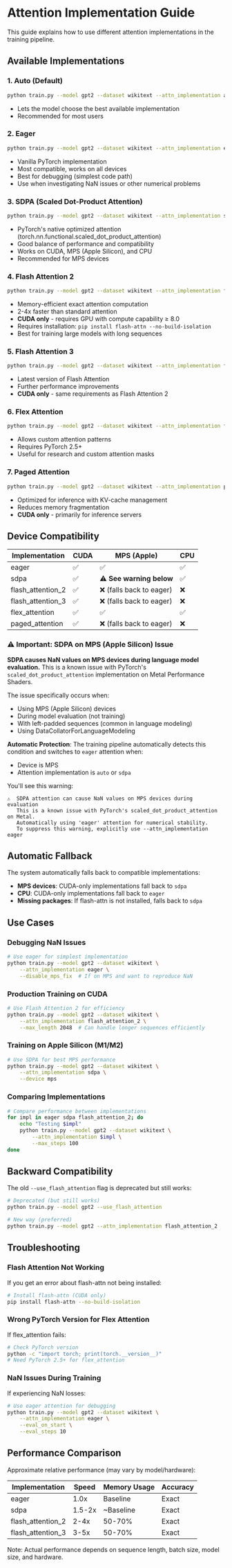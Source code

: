 # Attention Implementation Guide

This guide explains how to use different attention implementations in the training pipeline.

## Available Implementations

### 1. **Auto** (Default)
```bash
python train.py --model gpt2 --dataset wikitext --attn_implementation auto
```
- Lets the model choose the best available implementation
- Recommended for most users

### 2. **Eager**
```bash
python train.py --model gpt2 --dataset wikitext --attn_implementation eager
```
- Vanilla PyTorch implementation
- Most compatible, works on all devices
- Best for debugging (simplest code path)
- Use when investigating NaN issues or other numerical problems

### 3. **SDPA** (Scaled Dot-Product Attention)
```bash
python train.py --model gpt2 --dataset wikitext --attn_implementation sdpa
```
- PyTorch's native optimized attention (torch.nn.functional.scaled_dot_product_attention)
- Good balance of performance and compatibility
- Works on CUDA, MPS (Apple Silicon), and CPU
- Recommended for MPS devices

### 4. **Flash Attention 2**
```bash
python train.py --model gpt2 --dataset wikitext --attn_implementation flash_attention_2
```
- Memory-efficient exact attention computation
- 2-4x faster than standard attention
- **CUDA only** - requires GPU with compute capability ≥ 8.0
- Requires installation: `pip install flash-attn --no-build-isolation`
- Best for training large models with long sequences

### 5. **Flash Attention 3**
```bash
python train.py --model gpt2 --dataset wikitext --attn_implementation flash_attention_3
```
- Latest version of Flash Attention
- Further performance improvements
- **CUDA only** - same requirements as Flash Attention 2

### 6. **Flex Attention**
```bash
python train.py --model gpt2 --dataset wikitext --attn_implementation flex_attention
```
- Allows custom attention patterns
- Requires PyTorch 2.5+
- Useful for research and custom attention masks

### 7. **Paged Attention**
```bash
python train.py --model gpt2 --dataset wikitext --attn_implementation paged_attention
```
- Optimized for inference with KV-cache management
- Reduces memory fragmentation
- **CUDA only** - primarily for inference servers

## Device Compatibility

| Implementation | CUDA | MPS (Apple) | CPU |
|---------------|------|-------------|-----|
| eager         | ✅   | ✅          | ✅  |
| sdpa          | ✅   | ⚠️ **See warning below** | ✅  |
| flash_attention_2 | ✅ | ❌ (falls back to eager) | ❌ |
| flash_attention_3 | ✅ | ❌ (falls back to eager) | ❌ |
| flex_attention | ✅  | ✅          | ✅  |
| paged_attention | ✅ | ❌ (falls back to eager) | ❌ |

### ⚠️ Important: SDPA on MPS (Apple Silicon) Issue

**SDPA causes NaN values on MPS devices during language model evaluation.** This is a known issue with PyTorch's `scaled_dot_product_attention` implementation on Metal Performance Shaders.

The issue specifically occurs when:
- Using MPS (Apple Silicon) devices
- During model evaluation (not training)
- With left-padded sequences (common in language modeling)
- Using DataCollatorForLanguageModeling

**Automatic Protection**: The training pipeline automatically detects this condition and switches to `eager` attention when:
- Device is MPS
- Attention implementation is `auto` or `sdpa`

You'll see this warning:
```
⚠️  SDPA attention can cause NaN values on MPS devices during evaluation
   This is a known issue with PyTorch's scaled_dot_product_attention on Metal.
   Automatically using 'eager' attention for numerical stability.
   To suppress this warning, explicitly use --attn_implementation eager
```

## Automatic Fallback

The system automatically falls back to compatible implementations:
- **MPS devices**: CUDA-only implementations fall back to `sdpa`
- **CPU**: CUDA-only implementations fall back to `eager`
- **Missing packages**: If flash-attn is not installed, falls back to `sdpa`

## Use Cases

### Debugging NaN Issues
```bash
# Use eager for simplest implementation
python train.py --model gpt2 --dataset wikitext \
    --attn_implementation eager \
    --disable_mps_fix  # If on MPS and want to reproduce NaN
```

### Production Training on CUDA
```bash
# Use Flash Attention 2 for efficiency
python train.py --model gpt2 --dataset wikitext \
    --attn_implementation flash_attention_2 \
    --max_length 2048  # Can handle longer sequences efficiently
```

### Training on Apple Silicon (M1/M2)
```bash
# Use SDPA for best MPS performance
python train.py --model gpt2 --dataset wikitext \
    --attn_implementation sdpa \
    --device mps
```

### Comparing Implementations
```bash
# Compare performance between implementations
for impl in eager sdpa flash_attention_2; do
    echo "Testing $impl"
    python train.py --model gpt2 --dataset wikitext \
        --attn_implementation $impl \
        --max_steps 100
done
```

## Backward Compatibility

The old `--use_flash_attention` flag is deprecated but still works:
```bash
# Deprecated (but still works)
python train.py --model gpt2 --use_flash_attention

# New way (preferred)
python train.py --model gpt2 --attn_implementation flash_attention_2
```

## Troubleshooting

### Flash Attention Not Working
If you get an error about flash-attn not being installed:
```bash
# Install flash-attn (CUDA only)
pip install flash-attn --no-build-isolation
```

### Wrong PyTorch Version for Flex Attention
If flex_attention fails:
```bash
# Check PyTorch version
python -c "import torch; print(torch.__version__)"
# Need PyTorch 2.5+ for flex_attention
```

### NaN Issues During Training
If experiencing NaN losses:
```bash
# Use eager attention for debugging
python train.py --model gpt2 --dataset wikitext \
    --attn_implementation eager \
    --eval_on_start \
    --eval_steps 10
```

## Performance Comparison

Approximate relative performance (may vary by model/hardware):

| Implementation | Speed | Memory Usage | Accuracy |
|---------------|-------|--------------|----------|
| eager         | 1.0x  | Baseline     | Exact    |
| sdpa          | 1.5-2x| ~Baseline    | Exact    |
| flash_attention_2 | 2-4x | 50-70%    | Exact    |
| flash_attention_3 | 3-5x | 50-70%    | Exact    |

Note: Actual performance depends on sequence length, batch size, model size, and hardware.